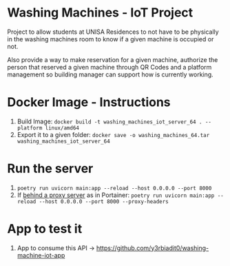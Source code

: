 # Washing Machines - IoT Project

Project to allow students at UNISA Residences to not have to be physically in the washing machines room to know if a given machine is occupied or not.

Also provide a way to make reservation for a given machine, authorize the person that reserved a given machine through QR Codes and a platform management so building manager can support how is currently working.


# Docker Image - Instructions 
1. Build Image: `docker build -t washing_machines_iot_server_64 . --platform linux/amd64`
2. Export it to a given folder: `docker save -o washing_machines_64.tar washing_machines_iot_server_64`

# Run the server
1. `poetry run uvicorn main:app --reload --host 0.0.0.0 --port 8000`
2. If [behind a proxy server](https://fastapi.tiangolo.com/deployment/docker/) as in Portainer: `poetry run uvicorn main:app --reload --host 0.0.0.0 --port 8000 --proxy-headers`


# App to test it
1. App to consume this API -> https://github.com/y3rbiadit0/washing-machine-iot-app


